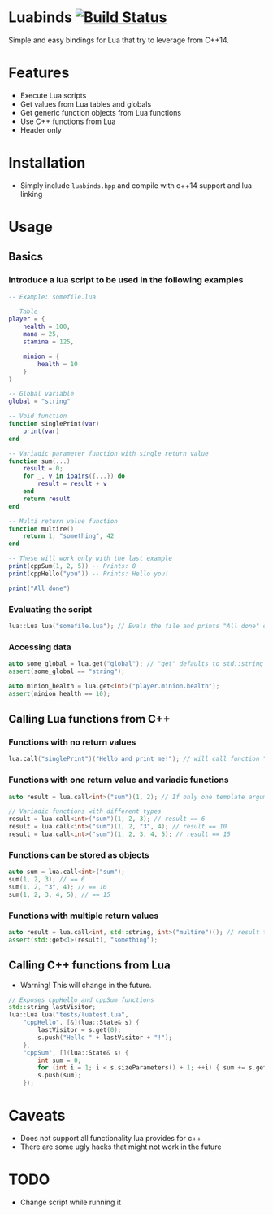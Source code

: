 Luabinds [![Build Status](https://travis-ci.org/baabelfish/luabinds.svg?branch=master)](https://travis-ci.org/baabelfish/luabinds)
========

Simple and easy bindings for Lua that try to leverage from C++14.


# Features
- Execute Lua scripts
- Get values from Lua tables and globals
- Get generic function objects from Lua functions
- Use C++ functions from Lua
- Header only

# Installation
- Simply include ``luabinds.hpp`` and compile with c++14 support and lua linking

# Usage

## Basics
### Introduce a lua script to be used in the following examples
```lua
-- Example: somefile.lua

-- Table
player = {
    health = 100,
    mana = 25,
    stamina = 125,

    minion = {
        health = 10
    }
}

-- Global variable
global = "string"

-- Void function
function singlePrint(var)
    print(var)
end

-- Variadic parameter function with single return value
function sum(...)
    result = 0;
    for _, v in ipairs({...}) do
        result = result + v
    end
    return result
end

-- Multi return value function
function multire()
    return 1, "something", 42
end

-- These will work only with the last example
print(cppSum(1, 2, 5)) -- Prints: 8
print(cppHello("you")) -- Prints: Hello you!

print("All done")

```

### Evaluating the script

```cpp
lua::Lua lua("somefile.lua"); // Evals the file and prints "All done" doing so
```

### Accessing data

```cpp
auto some_global = lua.get("global"); // "get" defaults to std::string without template args
assert(some_global == "string");

auto minion_health = lua.get<int>("player.minion.health");
assert(minion_health == 10);
```

## Calling Lua functions from C++

### Functions with no return values
```cpp
lua.call("singlePrint")("Hello and print me!"); // will call function "singlePrint" with single string argument
```

### Functions with one return value and variadic functions
```cpp
auto result = lua.call<int>("sum")(1, 2); // If only one template argument provided the return type will be it (int in this case)

// Variadic functions with different types
result = lua.call<int>("sum")(1, 2, 3); // result == 6
result = lua.call<int>("sum")(1, 2, "3", 4); // result == 10
result = lua.call<int>("sum")(1, 2, 3, 4, 5); // result == 15
```

### Functions can be stored as objects
```cpp
auto sum = lua.call<int>("sum");
sum(1, 2, 3); // == 6
sum(1, 2, "3", 4); // == 10
sum(1, 2, 3, 4, 5); // == 15
```

### Functions with multiple return values
```cpp
auto result = lua.call<int, std::string, int>("multire")(); // result type is: std::tuple<int, std::string, int>
assert(std::get<1>(result), "something");
```

## Calling C++ functions from Lua
- Warning! This will change in the future.

```cpp
// Exposes cppHello and cppSum functions 
std::string lastVisitor;
lua::Lua lua("tests/luatest.lua",
    "cppHello", [&](lua::State& s) {
        lastVisitor = s.get(0);
        s.push("Hello " + lastVisitor + "!");
    },
    "cppSum", [](lua::State& s) {
        int sum = 0;
        for (int i = 1; i < s.sizeParameters() + 1; ++i) { sum += s.get<int>(i); }
        s.push(sum);
    });
```


# Caveats
- Does not support all functionality lua provides for c++
- There are some ugly hacks that might not work in the future

# TODO
- Change script while running it
